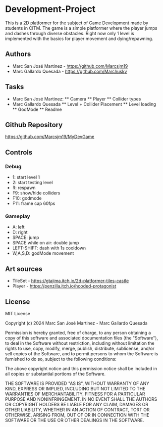 # Development-Project
This is a 2D platformer for the subject of Game Development made by students in CITM. The game is a simple platformer where the player jumps and dashes through diverse obstacles. Right now only 1 level is implemented with the basics for player movement and dying/repawning.

## Authors
* Marc San José Martinez - https://github.com/Marcsjm19
* Marc Gallardo Quesada - https://github.com/Marchusky

## Tasks
* Marc San José Martinez:
** Camera
** Player
** Collider types
* Marc Gallardo Quesada
** Level + Collider Placement
** Level loading
** GodMode
** Readme

## Github Repository
https://github.com/Marcsjm19/MyDevGame

## Controls

### Debug
* 1: start level 1
* 2: start testing level
* R: respawn
* F9: show/hide colliders
* F10: godmode
* F11: frame cap 60fps

### Gameplay
* A: left
* D: right
* SPACE: jump
* SPACE while on air: double jump
* LEFT-SHIFT: dash with 1s cooldown
* W,A,S,D: godMode movement

## Art sources
* TileSet - https://gtajima.itch.io/2d-platformer-tiles-castle
* Player  - https://penzilla.itch.io/hooded-protagonist

## License

MIT License

Copyright (c) 2024 Marc San José Martinez - Marc Gallardo Quesada

Permission is hereby granted, free of charge, to any person obtaining a copy
of this software and associated documentation files (the "Software"), to deal
in the Software without restriction, including without limitation the rights
to use, copy, modify, merge, publish, distribute, sublicense, and/or sell
copies of the Software, and to permit persons to whom the Software is
furnished to do so, subject to the following conditions:

The above copyright notice and this permission notice shall be included in all
copies or substantial portions of the Software.

THE SOFTWARE IS PROVIDED "AS IS", WITHOUT WARRANTY OF ANY KIND, EXPRESS OR
IMPLIED, INCLUDING BUT NOT LIMITED TO THE WARRANTIES OF MERCHANTABILITY,
FITNESS FOR A PARTICULAR PURPOSE AND NONINFRINGEMENT. IN NO EVENT SHALL THE
AUTHORS OR COPYRIGHT HOLDERS BE LIABLE FOR ANY CLAIM, DAMAGES OR OTHER
LIABILITY, WHETHER IN AN ACTION OF CONTRACT, TORT OR OTHERWISE, ARISING FROM,
OUT OF OR IN CONNECTION WITH THE SOFTWARE OR THE USE OR OTHER DEALINGS IN THE
SOFTWARE.
